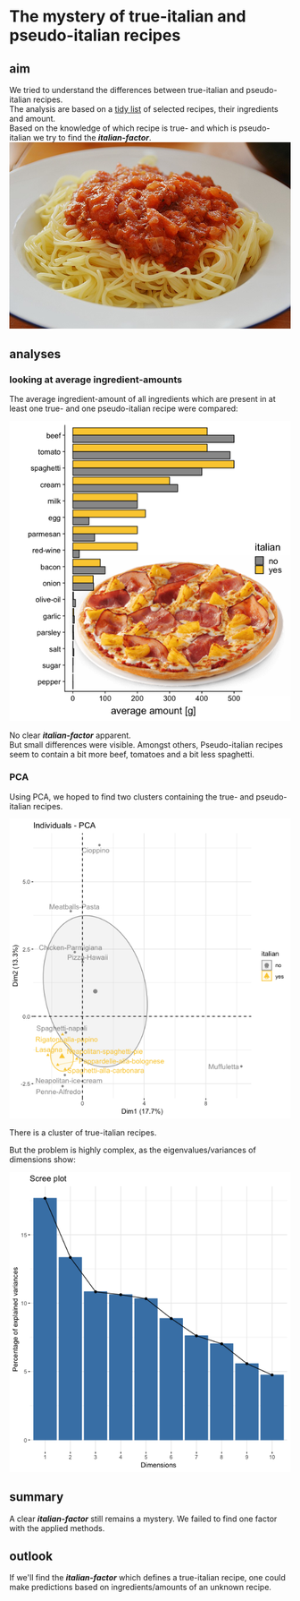 # The mystery of true-italian and pseudo-italian recipes

## aim
We tried to understand the differences between true-italian and pseudo-italian recipes.  
The analysis are based on a [tidy list](recipe-ingredients.csv) of selected recipes, their ingredients and amount.  
Based on the knowledge of which recipe is true- and which is pseudo-italian we try to find the ***italian-factor***.
![spaghetti](images/spaghetti-napoli.jpg)

## analyses
### looking at average ingredient-amounts
The average ingredient-amount of all ingredients which are present in at least one true- and one pseudo-italian recipe were compared:  

![average_amount](plots/average_amount.png)

No clear ***italian-factor*** apparent.  
But small differences were visible. Amongst others, Pseudo-italian recipes seem to contain a bit more beef, tomatoes and a bit less spaghetti.

### PCA
Using PCA, we hoped to find two clusters containing the true- and pseudo-italian recipes.

![pca](plots/pca.png)

There is a cluster of true-italian recipes.

But the problem is highly complex, as the eigenvalues/variances of dimensions show:

![pca](plots/pca-eigenvalues.png)

## summary
A clear ***italian-factor*** still remains a mystery. We failed to find one factor with the applied methods.

## outlook
If we'll find the ***italian-factor*** which defines a true-italian recipe, one could make predictions based on ingredients/amounts of an unknown recipe.
